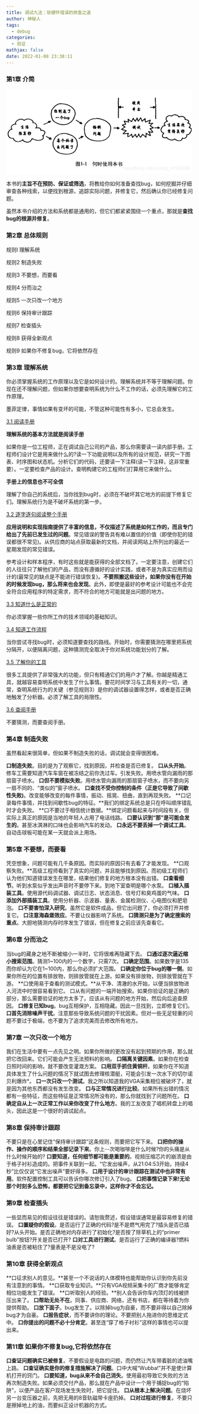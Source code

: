 ```yaml
---
title: 调试九法：软硬件错误的排查之道
author: 神秘人
tags:
  - debug
categories:
  - 验证
mathjax: false
date: 2022-01-08 23:38:11
---
```


### 第1章 介简

![debug](调试九法：软硬件错误的排查之道/debug.png)

本书的**主旨不在预防、保证或筛选**，将教给你如何准备查找bug，如何挖掘并仔细审查各种线索，以便找到根源，追踪实际问题，并修复它，然后确认你已经修复问题。

虽然本书介绍的方法和系统都是通用的，但它们都紧紧围绕一个重点，那就是**查找bug的根源并修复**。

 

###  第2章  总体规则

规则l    理解系统

规则2   制造失败

规则3   不要想，而要看

规则4   分而治之

规则5   一次只改一个地方

规则6   保持审计跟踪

规则7   检查插头

规则8   获得全新观点

规则9   如果你不修复bug，它将依然存在

###  第3章  理解系统

你必须掌握系统的工作原理以及它是如何设计的。理解系统并不等于理解问题。你现在还不理解问题，但如果你想要查明系统为什么不工作的话，必须先理解它的工作原理。

墨菲定律，事情如果有变坏的可能，不管这种可能性有多小，它总会发生。

<u>3.1 阅读手册</u>

**理解系统的基本方法就是阅读手册**

如果你是一位工程师，正在调试自己公司的产品，那么你需要读一读内部手册。工程师们设计它是用来做什么的?读一下功能说明以及所有的设计规范，研究一下图表、时序图和状态机。分析它们的代码，还要读一下注释(读一下注释，这非常重要）。一定要检查产品的设计。查明构建它的工程师们打算用它来做什么。

**手册上的信息也不可全信**

理解了你自己的系统后，当你找到bug时，必须在不破坏其它地方的前提下修复它们。理解系统行为是不破坏系统的第一步。

<u>3.2 逐字逐句阅读整个手册</u>

**应用说明和实现指南提供了丰富的信息，不仅描述了系统是如何工作的，而且专门给出了先前已发生过的问题**。常见错误的警告具有难以置信的价值（即使你犯的错误都很不常见)。从供应商的站点获取最新的文档，并阅读网站上所列出的最近一星期发现的常见错误。

参考设计和样本程序，有时这些就是能获得的全部文档了。一定要注意，创建它们的人往往只了解他们的产品，而没有遵循好的设计实践，或者不是为真实应用而设计的(最常见的缺点是不能进行错误恢复)。**不要照搬这些设计，如果你没有在开始的时候发现bug，那么将来也会发现**。此外，即使是最好的参考设计可能也不会完全符合应用程序的特定需求，而不符合的地方可能就是出问题的地方。

<u>3.3 知道什么是正常的</u>

你必须掌握一些你所工作的技术领域的基础知识。

<u>3.4 知道工作流程</u>

当你尝试寻找bug时，必须知道要查找的路线。开始时，你需要猜测在哪里把系统分隔开，以便隔离问题，这种猜测完全取决于你对系统功能划分的了解。

<u>3.5 了解你的工具</u>

很多工具提供了非常强大的功能，但只有精通它们的用户才了解。你越是精通工具，就越容易查明系统中发生了什么事情。要花时间学习与工具有关的一切，通常，查明系统行为的关键（参见规则3）是你的调试器设置得怎样，或者是否正确地触发了分析器。必须了解工具的局限性。

<u>3.6 查阅手册</u>

不要猜测，而要查阅手册。

 

###  第4章  制造失败

虽然看起来很简单，但如果不制造失败的话，调试就会变得很困难。

**口制造失败**。目的是为了观察它，找到原因，并检查是否已修复。
**口从头开始**。修车工需要知道汽车车窗在被冻结之前你洗过车。引发失败。用喷水管向漏雨的那扇窗子喷水。
**口但不要模拟失败**。用喷水管向漏雨的那扇窗子喷水，而不要向另一扇不同的、“类似的”窗子喷水。
**口查找不受你控制的条件（正是它导致了间歇性失败)**。改变能够改变的每件事情，振动、摇晃、扭曲，直到再现失败。
**口记录每件事情，并找到间歇性bug的特征。**我们的绑定系统总是只在呼叫顺序错乱时才会失败。
**口不要过于相信统计数据。**绑定问题看起来与时间段有关，但实际上真正的原因是当地的年轻人占用了电话线路。
**口要认识到“那”是可能会发生的**。甚至冰淇淋的口味也会影响汽车的发动。
**口永远不要丢掉一个调试工具**。自动击球板可能在某一天就会派上用场。

 

###  第5章 不要想，而要看

凭空想象，问题可能有几千条原因。而实际的原因只有去看了才能发现。
**口观察失败。**高级工程师看到了真实的问题，并且能够找到原因。而初级工程师们认为他们知道错误发生在哪里，结果他们修复的地方根本没有出错。
**口查看细节**。听到水泵似乎发出声音时不要停下来。到地下室查明是哪个水泵。
**口植入插装工具**。使用源代码调试器、调试日志、状态消息、信号灯和臭鸡蛋的气味。
**口添加外部插装工具**。使用分析器、示波器、量表、金属检测仪、心电图仪和肥皂泡。
**口不要害怕深入研究**。虽然它是软件成品，但它出问题了，你必须打开并修复它。
**口注意海森堡效应**。不要让仪器影响了系统。
**口猜测只是为了确定搜索的重点**。大胆地猜测内存时序发生了错误，但在修复之前应该先查看它。

 

###  第6章 分而治之

当bug的藏身之地不断被缩小一半时，它将很难再隐藏下去。
**口通过逐次逼近缩小搜索范围**。猜测1~100内的一个数字，只需7次。
**口确定范围**。如果数字是135而你却认为它在1~100内，那么你必须扩大范围。
**口确定你位于bug的哪一侧**。如果你所在的位置有排放物，则排放管就在上游。如果没有排放物，则排放管就在下游。
**口使用易于查看的测试模式。**从干净、清澈的水开始，以便当排放物进人河流中时很容易看到它。
口从有问题的一端开始搜索。如果你验证的是正确的部分，那么需要验证的地方太多了。应该从有问题的地方开始，然后向后追查原因。
**口修复已知bug**。bug互相保护，互相隐藏。因此一旦找到，立即修复它们。
**口首先消除噪声干扰**。注意那些导致系统问题的干扰因素。但对一些无足轻重的问题不要过于极端，也不要为了追求完美而去修改所有地方。

 

### 第7章  一次只改一个地方

我们在生活中要有一点先见之明。如果你所做的更改没有起到预期的作用，那么就把它改回来。它们可能会产生无法预料的影响。
**口隔离关键因素**。如果你在检查日照时间的影响，就不要改变灌溉方案。
**口用双手抓住黄铜杆**。如果你在不知道具体发生了什么问题的情况下就试图去修理核潜艇，可能会引发一次水下的切尔诺贝利爆炸°。
**口一次只改一个测试**。我之所以知道我的VGA采集相位被破坏了，就是因为其他东西都没有发生改变。
**口与正常情况进行比较**。如果所有出错的情况都有一些特征，而这些特征是正常情况所没有的，那么你就找到了问题所在。
**口确定自从上一次正常工作以来你改变了什么地方**。我的工友改变了唱机转盘上的唱头，因此这是一个很好的调试起点。

 

### 第8章 保持审计跟踪

不要只是在心里记住“保持审计跟踪”这条规则，而要把它写下来。
**口把你的操作、操作的顺序和结果全部记录下来**。你上--次喝咖啡是什么时候?你的头痛是从什么时候开始的?
**口要知道，任何细节都可能是重要的**。视频压缩芯片的崩溃是由于格子衬衫造成的。把事件关联到一起。“它发出噪声，从21:04:53开始，持续4秒”比仅仅说“它发出噪声”要好得多。
**口用于设计的审计跟踪在测试中也非常有用**。软件配置控制工具可以告诉你哪次修订引入了bug。
**口把事情记录下来!无论那个时刻多么恐怖，都要把它记到备忘录中，这样你才不会忘记。**

###  第9章  检查插头

一些显而易见的假设往往是错误的。请恕我赘述，假设错误通常是最容易修复的错误。
**口置疑你的假设**。是否运行了正确的代码?是不是燃气用完了?插头是否已插好?从头开始。是否正确地对内存进行了初始化?是否按了除草机上的“primer bulb”按钮?开关是否已打开?
**口对工具进行测试**。是否运行了正确的编译器?燃料油表是否被粘住了?量表是不是没电了?

 

###  第10章  获得全新观点

**口征求别人的意见。**甚至一个不说话的人体模特也能帮助你认识到你先前没有注意到的事情。
**口获取专业知识。**只有VGA视频采集卡的厂商才能够肯定相位功能发生了错误。
**口听取别人的经验。**别人会告诉你车内顶灯的线被挤压出来了。
**口帮助无处不在**。同事、供应商、网络，还有书店，都在等待着为你提供帮助。
**口放下面子**。bug发生了。以除掉bug为自豪，而不要非得以自己除掉bug才为自豪。
**口报告症状**，而不要讲你的理论。不要把别人拖进你的思维定式中。
**口你提出的问题不必十分肯定**。甚至连“穿了格子衬衫”这样的事情也可以提出来。

###  第11章  如果你不修复bug,它将依然存在

**口查证问题确实已被修复**。不要假设是电路的问题，而仍然让汽车带着脏的滤油嘴上路。
**口查证确实是你的修复措施解决了问题**。口中大喊“Wubba!”并不是使计算机打开的窍门。
**口要知道，bug从来不会自己消失**。使用最初导致它失败的方法再次制造失败。如果必须交付产品，那么就在产品中设计一个用于捕捉bug的“陷阱”，以便产品在客户现场发生失败时，把它捉住。
**口从根本上解决问题**。在烧坏另一台变压器之前，先把无用的8音轨磁带卡座扔掉。
**口对过程进行修复**。不要只是擦掉地上的油，而要纠正设计机器的方式。
